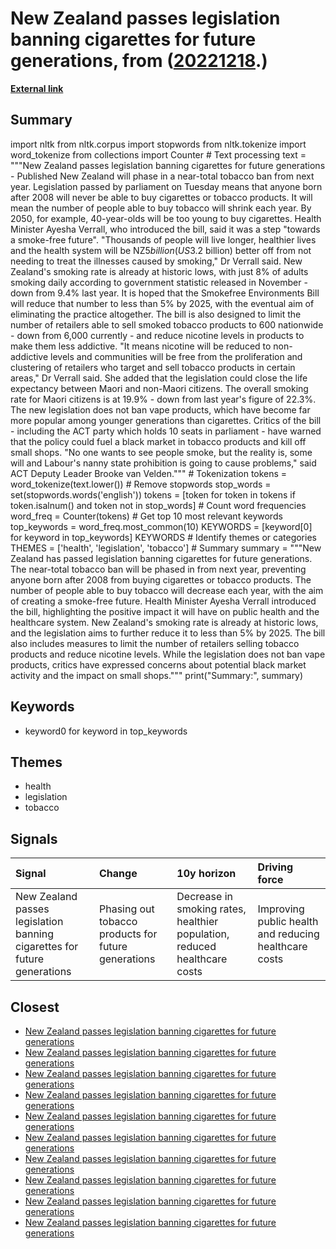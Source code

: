 # __New Zealand passes legislation banning cigarettes for future generations__, from ([20221218](https://kghosh.substack.com/p/20221218).)

__[External link](https://www.bbc.com/news/world-asia-63954862)__



## Summary

import nltk from nltk.corpus import stopwords from nltk.tokenize import word_tokenize from collections import Counter  # Text processing text = """New Zealand passes legislation banning cigarettes for future generations - Published New Zealand will phase in a near-total tobacco ban from next year. Legislation passed by parliament on Tuesday means that anyone born after 2008 will never be able to buy cigarettes or tobacco products. It will mean the number of people able to buy tobacco will shrink each year. By 2050, for example, 40-year-olds will be too young to buy cigarettes. Health Minister Ayesha Verrall, who introduced the bill, said it was a step "towards a smoke-free future". "Thousands of people will live longer, healthier lives and the health system will be NZ$5 billion (US$3.2 billion) better off from not needing to treat the illnesses caused by smoking," Dr Verrall said. New Zealand's smoking rate is already at historic lows, with just 8% of adults smoking daily according to government statistic released in November - down from 9.4% last year. It is hoped that the Smokefree Environments Bill will reduce that number to less than 5% by 2025, with the eventual aim of eliminating the practice altogether. The bill is also designed to limit the number of retailers able to sell smoked tobacco products to 600 nationwide - down from 6,000 currently - and reduce nicotine levels in products to make them less addictive. "It means nicotine will be reduced to non-addictive levels and communities will be free from the proliferation and clustering of retailers who target and sell tobacco products in certain areas," Dr Verrall said. She added that the legislation could close the life expectancy between Maori and non-Maori citizens. The overall smoking rate for Maori citizens is at 19.9% - down from last year's figure of 22.3%. The new legislation does not ban vape products, which have become far more popular among younger generations than cigarettes. Critics of the bill - including the ACT party which holds 10 seats in parliament - have warned that the policy could fuel a black market in tobacco products and kill off small shops. "No one wants to see people smoke, but the reality is, some will and Labour's nanny state prohibition is going to cause problems," said ACT Deputy Leader Brooke van Velden."""  # Tokenization tokens = word_tokenize(text.lower())  # Remove stopwords stop_words = set(stopwords.words('english')) tokens = [token for token in tokens if token.isalnum() and token not in stop_words]  # Count word frequencies word_freq = Counter(tokens)  # Get top 10 most relevant keywords top_keywords = word_freq.most_common(10) KEYWORDS = [keyword[0] for keyword in top_keywords] KEYWORDS  # Identify themes or categories THEMES = ['health', 'legislation', 'tobacco']  # Summary summary = """New Zealand has passed legislation banning cigarettes for future generations. The near-total tobacco ban will be phased in from next year, preventing anyone born after 2008 from buying cigarettes or tobacco products. The number of people able to buy tobacco will decrease each year, with the aim of creating a smoke-free future. Health Minister Ayesha Verrall introduced the bill, highlighting the positive impact it will have on public health and the healthcare system. New Zealand's smoking rate is already at historic lows, and the legislation aims to further reduce it to less than 5% by 2025. The bill also includes measures to limit the number of retailers selling tobacco products and reduce nicotine levels. While the legislation does not ban vape products, critics have expressed concerns about potential black market activity and the impact on small shops.""" print("Summary:", summary)

## Keywords

* keyword0 for keyword in top_keywords

## Themes

* health
* legislation
* tobacco

## Signals

| Signal                                                                   | Change                                              | 10y horizon                                                               | Driving force                                         |
|:-------------------------------------------------------------------------|:----------------------------------------------------|:--------------------------------------------------------------------------|:------------------------------------------------------|
| New Zealand passes legislation banning cigarettes for future generations | Phasing out tobacco products for future generations | Decrease in smoking rates, healthier population, reduced healthcare costs | Improving public health and reducing healthcare costs |

## Closest

* [New Zealand passes legislation banning cigarettes for future generations](57094f3730835fe172d0f95667a01312)
* [New Zealand passes legislation banning cigarettes for future generations](57094f3730835fe172d0f95667a01312)
* [New Zealand passes legislation banning cigarettes for future generations](57094f3730835fe172d0f95667a01312)
* [New Zealand passes legislation banning cigarettes for future generations](57094f3730835fe172d0f95667a01312)
* [New Zealand passes legislation banning cigarettes for future generations](57094f3730835fe172d0f95667a01312)
* [New Zealand passes legislation banning cigarettes for future generations](57094f3730835fe172d0f95667a01312)
* [New Zealand passes legislation banning cigarettes for future generations](57094f3730835fe172d0f95667a01312)
* [New Zealand passes legislation banning cigarettes for future generations](57094f3730835fe172d0f95667a01312)
* [New Zealand passes legislation banning cigarettes for future generations](57094f3730835fe172d0f95667a01312)
* [New Zealand passes legislation banning cigarettes for future generations](57094f3730835fe172d0f95667a01312)